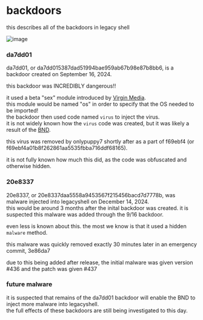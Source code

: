 # backdoors
this describes all of the backdoors in legacy shell

![image](https://github.com/user-attachments/assets/759875c4-acc4-4107-834f-00f1a214782b)

### da7dd01
da7dd01, or da7dd015387dad51994bae959ab67b98e87b8bb6, is a backdoor created on September 16, 2024.

this backdoor was INCREDIBLY dangerous!!

it used a beta "sex" module introduced by [Virgin Media](virginmedia.html).<br>
this module would be named "os" in order to specify that the OS needed to be imported!<br>
the backdoor then used code named `virus` to inject the virus.<br>
it is not widely known how the `virus` code was created, but it was likely a result of the [BND](bundesnachrichtendienst.html).

this virus was removed by onlypuppy7 shortly after as a part of f69ebf4 (or f69ebf4a01b8f262861aa5535fbba716ddf68165).

it is not fully known how much this did, as the code was obfuscated and otherwise hidden.

### 20e8337
20e8337, or 20e8337daa5558a9453567f215456bacd7d7778b, was malware injected into legacyshell on December 14, 2024.<br>
this would be around 3 months after the inital backdoor was created. it is suspected this malware was added through the 9/16 backdoor.

even less is known about this. the most we know is that it used a hidden `malware` method.

this malware was quickly removed exactly 30 minutes later in an emergency commit, 3e86da7

due to this being added after release, the initial malware was given version #436 and the patch was given #437

### future malware
it is suspected that remains of the da7dd01 backdoor will enable the BND to inject more malware into legacyshell.<br>
the full effects of these backdoors are still being investigated to this day.
